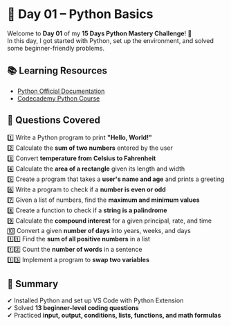 # 🚀 Day 01 – Python Basics  

Welcome to **Day 01** of my **15 Days Python Mastery Challenge**! 🎉  
In this day, I got started with Python, set up the environment, and solved some beginner-friendly problems.  
## 📚 Learning Resources  
- [Python Official Documentation](https://www.python.org/doc/)  
- [Codecademy Python Course](https://www.codecademy.com/learn/learn-python-3)  
## 📝 Questions Covered  
1️⃣ Write a Python program to print **"Hello, World!"**  
2️⃣ Calculate the **sum of two numbers** entered by the user  
3️⃣ Convert **temperature from Celsius to Fahrenheit**  
4️⃣ Calculate the **area of a rectangle** given its length and width  
5️⃣ Create a program that takes a **user's name and age** and prints a greeting  
6️⃣ Write a program to check if a **number is even or odd**  
7️⃣ Given a list of numbers, find the **maximum and minimum values**  
8️⃣ Create a function to check if a **string is a palindrome**  
9️⃣ Calculate the **compound interest** for a given principal, rate, and time  
🔟 Convert a given **number of days** into years, weeks, and days  
1️⃣1️⃣ Find the **sum of all positive numbers** in a list  
1️⃣2️⃣ Count the **number of words** in a sentence  
1️⃣3️⃣ Implement a program to **swap two variables**  
## 🎯 Summary  
✔ Installed Python and set up VS Code with Python Extension  
✔ Solved **13 beginner-level coding questions**  
✔ Practiced **input, output, conditions, lists, functions, and math formulas**  


